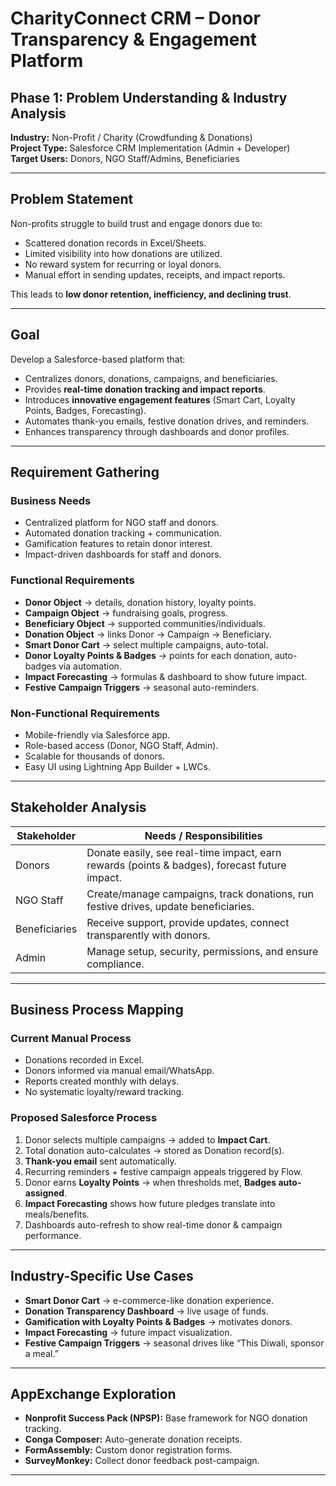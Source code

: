 # CharityConnect CRM – Donor Transparency & Engagement Platform

## Phase 1: Problem Understanding & Industry Analysis

**Industry:** Non-Profit / Charity (Crowdfunding & Donations)  
**Project Type:** Salesforce CRM Implementation (Admin + Developer)  
**Target Users:** Donors, NGO Staff/Admins, Beneficiaries  

---

## Problem Statement

Non-profits struggle to build trust and engage donors due to:

* Scattered donation records in Excel/Sheets.  
* Limited visibility into how donations are utilized.  
* No reward system for recurring or loyal donors.  
* Manual effort in sending updates, receipts, and impact reports.  

This leads to **low donor retention, inefficiency, and declining trust**.  

---

## Goal

Develop a Salesforce-based platform that:

* Centralizes donors, donations, campaigns, and beneficiaries.  
* Provides **real-time donation tracking and impact reports**.  
* Introduces **innovative engagement features** (Smart Cart, Loyalty Points, Badges, Forecasting).  
* Automates thank-you emails, festive donation drives, and reminders.  
* Enhances transparency through dashboards and donor profiles.  

---

## Requirement Gathering

### Business Needs

* Centralized platform for NGO staff and donors.  
* Automated donation tracking + communication.  
* Gamification features to retain donor interest.  
* Impact-driven dashboards for staff and donors.  

### Functional Requirements

* **Donor Object** → details, donation history, loyalty points.  
* **Campaign Object** → fundraising goals, progress.  
* **Beneficiary Object** → supported communities/individuals.  
* **Donation Object** → links Donor → Campaign → Beneficiary.  
* **Smart Donor Cart** → select multiple campaigns, auto-total.  
* **Donor Loyalty Points & Badges** → points for each donation, auto-badges via automation.  
* **Impact Forecasting** → formulas & dashboard to show future impact.  
* **Festive Campaign Triggers** → seasonal auto-reminders.  

### Non-Functional Requirements

* Mobile-friendly via Salesforce app.  
* Role-based access (Donor, NGO Staff, Admin).  
* Scalable for thousands of donors.  
* Easy UI using Lightning App Builder + LWCs.  

---

## Stakeholder Analysis

| Stakeholder   | Needs / Responsibilities                                                                     |
| ------------- | -------------------------------------------------------------------------------------------- |
| Donors        | Donate easily, see real-time impact, earn rewards (points & badges), forecast future impact. |
| NGO Staff     | Create/manage campaigns, track donations, run festive drives, update beneficiaries.          |
| Beneficiaries | Receive support, provide updates, connect transparently with donors.                         |
| Admin         | Manage setup, security, permissions, and ensure compliance.                                  |

---

## Business Process Mapping

### Current Manual Process

* Donations recorded in Excel.  
* Donors informed via manual email/WhatsApp.  
* Reports created monthly with delays.  
* No systematic loyalty/reward tracking.  

### Proposed Salesforce Process

1. Donor selects multiple campaigns → added to **Impact Cart**.  
2. Total donation auto-calculates → stored as Donation record(s).  
3. **Thank-you email** sent automatically.  
4. Recurring reminders + festive campaign appeals triggered by Flow.  
5. Donor earns **Loyalty Points** → when thresholds met, **Badges auto-assigned**.  
6. **Impact Forecasting** shows how future pledges translate into meals/benefits.  
7. Dashboards auto-refresh to show real-time donor & campaign performance.  

---

## Industry-Specific Use Cases

* **Smart Donor Cart** → e-commerce-like donation experience.  
* **Donation Transparency Dashboard** → live usage of funds.  
* **Gamification with Loyalty Points & Badges** → motivates donors.  
* **Impact Forecasting** → future impact visualization.  
* **Festive Campaign Triggers** → seasonal drives like “This Diwali, sponsor a meal.”  

---

## AppExchange Exploration

* **Nonprofit Success Pack (NPSP):** Base framework for NGO donation tracking.  
* **Conga Composer:** Auto-generate donation receipts.  
* **FormAssembly:** Custom donor registration forms.  
* **SurveyMonkey:** Collect donor feedback post-campaign.  

---


